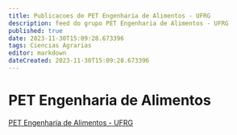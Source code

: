 ```yaml
---
title: Publicacoes de PET Engenharia de Alimentos - UFRG 
description: feed do grupo PET Engenharia de Alimentos - UFRG
published: true
date: 2023-11-30T15:09:28.673396
tags: Ciencias Agrarias
editor: markdown
dateCreated: 2023-11-30T15:09:28.673396
---
```


# PET Engenharia de Alimentos
[PET Engenharia de Alimentos - UFRG](/grupo/272PETEngenhariadeAlimentosUFRG.md)